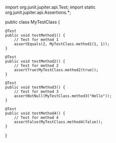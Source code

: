 import org.junit.jupiter.api.Test;
import static org.junit.jupiter.api.Assertions.*;

public class MyTestClass {

    @Test
    public void testMethod1() {
        // Test for method 1
        assertEquals(2, MyTestClass.method1(1, 1));
    }

    @Test
    public void testMethod2() {
        // Test for method 2
        assertTrue(MyTestClass.method2(true));
    }

    @Test
    public void testMethod3() {
        // Test for method 3
        assertNotNull(MyTestClass.method3("Hello"));
    }

    @Test
    public void testMethod4() {
        // Test for method 4
        assertFalse(MyTestClass.method4(false));
    }
}
